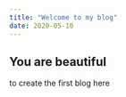 ```yaml
---
title: "Welcome to my blog"
date: 2020-05-10
---
```


You are beautiful
------------

to create the first blog here
